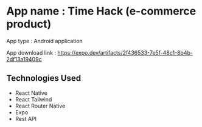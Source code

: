 # App name : Time Hack (e-commerce product)



App type : Android application

App download link : https://expo.dev/artifacts/2f436533-7e5f-48c1-8b4b-2df13a19409c


## Technologies Used
- React Native
- React Tailwind
- React Router Native
- Expo
- Rest API
